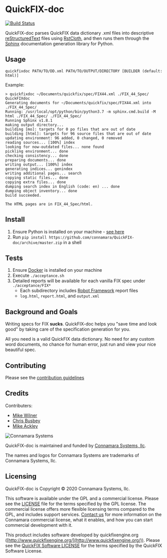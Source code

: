 # QuickFIX-doc
[![Build Status](https://travis-ci.com/connamara/QuickFIX-doc.svg?branch=master)](https://travis-ci.com/connamara/QuickFIX-doc)

QuickFIX-doc parses QuickFIX data dictionary .xml files into descriptive [reStructuredText](http://docutils.sourceforge.net/rst.html) files using [RstCloth](https://pypi.org/project/rstcloth/), and then runs them through the [Sphinx](http://www.sphinx-doc.org/) documentation generation library for Python.

## Usage
```
quickfixdoc PATH/TO/DD.xml PATH/TO/OUTPUT/DIRECTORY [BUILDER (default: html)]
```

Example:
```
> quickfixdoc ~/Documents/quickfix/spec/FIX44.xml ./FIX_44_Spec/
QuickFIXdoc
Generating documents for ~/Documents/quickfix/spec/FIX44.xml into ./FIX_44_Spec/
Running: /usr/local/opt/python/bin/python3.7 -m sphinx.cmd.build -M html ./FIX_44_Spec/ ./FIX_44_Spec/
Running Sphinx v1.8.1
making output directory...
building [mo]: targets for 0 po files that are out of date
building [html]: targets for 96 source files that are out of date
updating environment: 96 added, 0 changed, 0 removed
reading sources... [100%] index                                                                                                 
looking for now-outdated files... none found
pickling environment... done
checking consistency... done
preparing documents... done
writing output... [100%] index                                                                                                  
generating indices... genindex
writing additional pages... search
copying static files... done
copying extra files... done
dumping search index in English (code: en) ... done
dumping object inventory... done
build succeeded.

The HTML pages are in FIX_44_Spec/html.
```

## Install
1) Ensure Python is installed on your machine - [see here](https://wiki.python.org/moin/BeginnersGuide/Download)
2) Run `pip install https://github.com/connamara/QuickFIX-doc/archive/master.zip` in a shell

## Tests
1) Ensure [Docker](https://www.docker.com/get-started) is installed on your machine
2) Execute `./acceptance.sh`
3) Detailed reports will be available for each vanilla FIX spec under `./acceptance/FIX*`
    * Each subdirectory includes [Robot Framework](http://robotframework.org/) report files
    * `log.html`, `report.html`, and `output.xml`

## Background and Goals
Writing specs for FIX **sucks**. QuickFIX-doc helps you "save time and look good" by taking care of the specification generation for you.

All you need is a valid QuickFIX data dictionary. No need for any custom word documents, no chance for human error, just run and view your nice beautiful spec.

## Contributing
Please see the [contribution guidelines](CONTRIBUTION_GUIDELINES.md)

## Credits
Contributers:

* [Mike Wilner](https://github.com/michaelwilner)
* [Chris Busbey](https://github.com/cbusbey)
* [Mike Ackley](https://github.com/ackleymi)

![Connamara Systems](http://www.connamara.com/wp-content/uploads/2016/01/connamara_logo_dark.png)

QuickFIX-doc is maintained and funded by [Connamara Systems, llc](http://connamara.com).

The names and logos for Connamara Systems are trademarks of Connamara Systems, llc.

## Licensing
QuickFIX-doc is Copyright © 2020 Connamara Systems, llc.

This software is available under the GPL and a commercial license.  Please see the [LICENSE](LICENSE) file for the terms specified by the GPL license.  The commercial license offers more flexible licensing terms compared to the GPL, and includes support services.  [Contact us](mailto:info@connamara.com) for more information on the Connamara commercial license, what it enables, and how you can start commercial development with it.

This product includes software developed by quickfixengine.org ([http://www.quickfixengine.org/](http://www.quickfixengine.org/)). Please see the [QuickFIX Software LICENSE](QUICKFIX_LICENSE) for the terms specified by the QuickFIX Software License.
